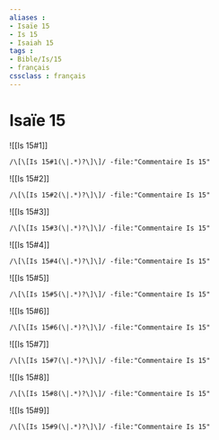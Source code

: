 ```yaml
---
aliases : 
- Isaïe 15
- Is 15
- Isaiah 15
tags : 
- Bible/Is/15
- français
cssclass : français
---
```


# Isaïe 15

![[Is 15#1]]

```query
/\[\[Is 15#1(\|.*)?\]\]/ -file:"Commentaire Is 15"
```

![[Is 15#2]]

```query
/\[\[Is 15#2(\|.*)?\]\]/ -file:"Commentaire Is 15"
```

![[Is 15#3]]

```query
/\[\[Is 15#3(\|.*)?\]\]/ -file:"Commentaire Is 15"
```

![[Is 15#4]]

```query
/\[\[Is 15#4(\|.*)?\]\]/ -file:"Commentaire Is 15"
```

![[Is 15#5]]

```query
/\[\[Is 15#5(\|.*)?\]\]/ -file:"Commentaire Is 15"
```

![[Is 15#6]]

```query
/\[\[Is 15#6(\|.*)?\]\]/ -file:"Commentaire Is 15"
```

![[Is 15#7]]

```query
/\[\[Is 15#7(\|.*)?\]\]/ -file:"Commentaire Is 15"
```

![[Is 15#8]]

```query
/\[\[Is 15#8(\|.*)?\]\]/ -file:"Commentaire Is 15"
```

![[Is 15#9]]

```query
/\[\[Is 15#9(\|.*)?\]\]/ -file:"Commentaire Is 15"
```

